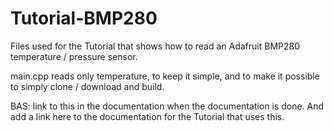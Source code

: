 # Tutorial-BMP280
Files used for the Tutorial that shows how to read an Adafruit BMP280 temperature / pressure sensor.

main.cpp reads only temperature, to keep it simple, and to make it possible to simply clone / download and build.

BAS: link to this in the documentation when the documentation is done. And add a link here to the documentation for the Tutorial that uses this.
